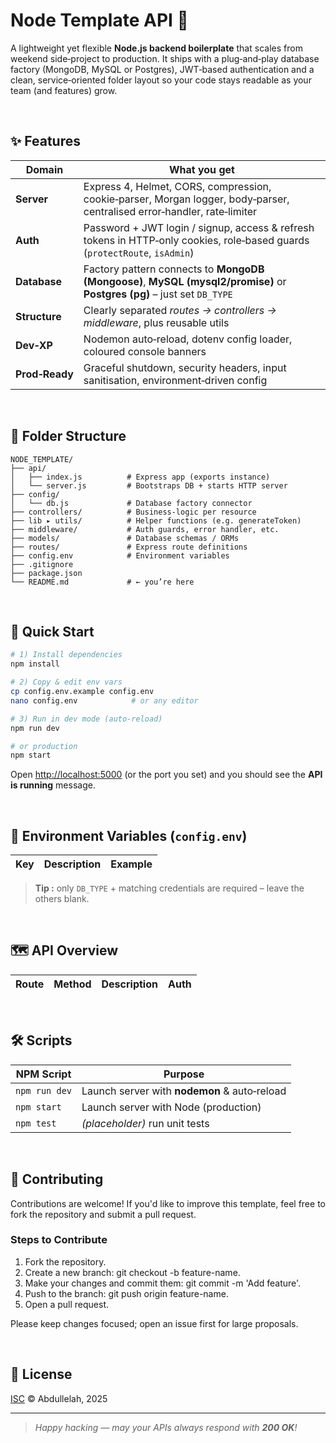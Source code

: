 # Node Template API 🚀

A lightweight yet flexible **Node.js backend boilerplate** that scales from weekend side‑project to production. It ships with a plug‑and‑play database factory (MongoDB, MySQL or Postgres), JWT‑based authentication and a clean, service‑oriented folder layout so your code stays readable as your team (and features) grow.

&nbsp;

## ✨ Features

| Domain | What you get |
| ------ | ------------ |
| **Server** | Express 4, Helmet, CORS, compression, cookie‑parser, Morgan logger, body‑parser, centralised error‑handler, rate‑limiter |
| **Auth** | Password + JWT login / signup, access & refresh tokens in HTTP‑only cookies, role‑based guards (`protectRoute`, `isAdmin`) |
| **Database** | Factory pattern connects to **MongoDB (Mongoose)**, **MySQL (mysql2/promise)** or **Postgres (pg)** – just set `DB_TYPE` |
| **Structure** | Clearly separated *routes → controllers → middleware*, plus reusable utils |
| **Dev‑XP** | Nodemon auto‑reload, dotenv config loader, coloured console banners |
| **Prod‑Ready** | Graceful shutdown, security headers, input sanitisation, environment‑driven config |

&nbsp;

## 📂 Folder Structure

```
NODE_TEMPLATE/
├── api/
│   ├── index.js          # Express app (exports instance)
│   └── server.js         # Bootstraps DB + starts HTTP server
├── config/
│   └── db.js             # Database factory connector
├── controllers/          # Business‑logic per resource
├── lib ▸ utils/          # Helper functions (e.g. generateToken)
├── middleware/           # Auth guards, error handler, etc.
├── models/               # Database schemas / ORMs
├── routes/               # Express route definitions
├── config.env            # Environment variables
├── .gitignore
├── package.json
└── README.md             # ← you’re here
```

&nbsp;

## 🚀 Quick Start

```bash
# 1) Install dependencies
npm install

# 2) Copy & edit env vars
cp config.env.example config.env
nano config.env            # or any editor

# 3) Run in dev mode (auto‑reload)
npm run dev

# or production
npm start
```

Open <http://localhost:5000> (or the port you set) and you should see the **API is running** message.

&nbsp;

## 🔧 Environment Variables (`config.env`)

| Key | Description | Example |
|-----|-------------|---------|


> **Tip :** only `DB_TYPE` + matching credentials are required – leave the others blank.

&nbsp;

## 🗺️ API Overview

| Route | Method | Description | Auth |
|-------|--------|-------------|------|


&nbsp;

## 🛠️ Scripts

| NPM Script | Purpose |
|------------|---------|
| `npm run dev` | Launch server with **nodemon** & auto‑reload |
| `npm start` | Launch server with Node (production) |
| `npm test` | _(placeholder)_ run unit tests |

&nbsp;

## 🤝 Contributing

Contributions are welcome! If you'd like to improve this template, feel free to fork the repository and submit a pull request.

### Steps to Contribute
1. Fork the repository.
2. Create a new branch: git checkout -b feature-name.
3. Make your changes and commit them: git commit -m 'Add feature'.
4. Push to the branch: git push origin feature-name.
5. Open a pull request.

Please keep changes focused; open an issue first for large proposals.

&nbsp;

## 📄 License

[ISC](https://opensource.org/licenses/ISC) © Abdullelah, 2025

---

> _Happy hacking — may your APIs always respond with **200 OK**!_